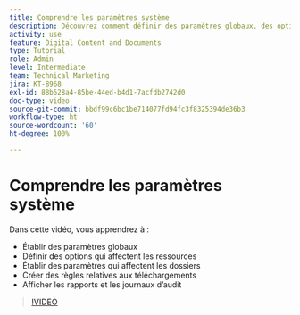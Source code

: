 ```yaml
---
title: Comprendre les paramètres système
description: Découvrez comment définir des paramètres globaux, des options de ressources et des paramètres de dossier, créer des règles de téléchargement et afficher des rapports et des journaux d’audit dans [!UICONTROL Workfront DAM].
activity: use
feature: Digital Content and Documents
type: Tutorial
role: Admin
level: Intermediate
team: Technical Marketing
jira: KT-8968
exl-id: 88b528a4-85be-44ed-b4d1-7acfdb2742d0
doc-type: video
source-git-commit: bbdf99c6bc1be714077fd94fc3f8325394de36b3
workflow-type: ht
source-wordcount: '60'
ht-degree: 100%

---
```


# Comprendre les paramètres système

Dans cette vidéo, vous apprendrez à :

* Établir des paramètres globaux
* Définir des options qui affectent les ressources
* Établir des paramètres qui affectent les dossiers
* Créer des règles relatives aux téléchargements
* Afficher les rapports et les journaux d’audit

>[!VIDEO](https://video.tv.adobe.com/v/335231/?quality=12&learn=on&enablevpops=1)
